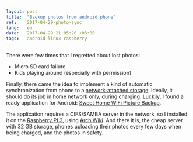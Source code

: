 ```yaml
---
layout: post
title:  "Backup photos from android phone"
ref:    2017-04-29-photo-sync
lang:   en
date:   2017-04-29 21:05:20 +03:00
tags:   android linux raspberry
---
```


There were few times that I regretted about lost photos:
* Micro SD card failure
* Kids playing around (especially with permission)

Finally, there came the idea to implement a kind of automatic synchronization
from phone to a [network-attached
storage](https://en.wikipedia.org/wiki/Network-attached_storage).  Ideally, it
should do its job in home network only, during charging. Luckily, I found a
ready application for Android: [Sweet Home WiFi Picture
Backup](https://play.google.com/store/apps/details?id=sweesoft.sweethome).

The application requires a CIFS/SAMBA server in the network, so I installed it
on the [Raspberry PI
3](https://www.raspberrypi.org/products/raspberry-pi-3-model-b/), using [Arch
Wiki](https://wiki.archlinux.org/index.php/samba).  And there it is, the cheap
server with 32 GB storage, phones uploading their photos every few days when
being charged, and the photos in safety.
